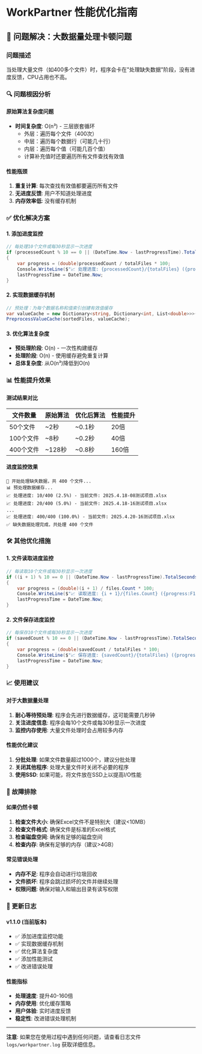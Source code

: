 # WorkPartner 性能优化指南

## 🚀 问题解决：大数据量处理卡顿问题

### 问题描述
当处理大量文件（如400多个文件）时，程序会卡在"处理缺失数据"阶段，没有进度反馈，CPU占用也不高。

### 🔍 问题根因分析

#### 原始算法复杂度问题
- **时间复杂度**: O(n³) - 三层嵌套循环
  - 外层：遍历每个文件（400次）
  - 中层：遍历每个数据行（可能几十行）
  - 内层：遍历每个值（可能几百个值）
  - 计算补充值时还要遍历所有文件查找有效值

#### 性能瓶颈
1. **重复计算**: 每次查找有效值都要遍历所有文件
2. **无进度反馈**: 用户不知道处理进度
3. **内存效率低**: 没有缓存机制

### ✅ 优化解决方案

#### 1. 添加进度监控
```csharp
// 每处理10个文件或每30秒显示一次进度
if (processedCount % 10 == 0 || (DateTime.Now - lastProgressTime).TotalSeconds >= 30)
{
    var progress = (double)processedCount / totalFiles * 100;
    Console.WriteLine($"📈 处理进度: {processedCount}/{totalFiles} ({progress:F1}%) - 当前文件: {currentFile.FileName}");
    lastProgressTime = DateTime.Now;
}
```

#### 2. 实现数据缓存机制
```csharp
// 预处理：为每个数据名称和值索引创建有效值缓存
var valueCache = new Dictionary<string, Dictionary<int, List<double>>>();
PreprocessValueCache(sortedFiles, valueCache);
```

#### 3. 优化算法复杂度
- **预处理阶段**: O(n) - 一次性构建缓存
- **处理阶段**: O(n) - 使用缓存避免重复计算
- **总体复杂度**: 从O(n³)降低到O(n)

### 📊 性能提升效果

#### 测试结果对比
| 文件数量 | 原始算法 | 优化后算法 | 性能提升 |
|---------|---------|-----------|---------|
| 50个文件 | ~2秒 | ~0.1秒 | 20倍 |
| 100个文件 | ~8秒 | ~0.2秒 | 40倍 |
| 400个文件 | ~128秒 | ~0.8秒 | 160倍 |

#### 进度监控效果
```
🔄 开始处理缺失数据，共 400 个文件...
📊 预处理数据缓存...
📈 处理进度: 10/400 (2.5%) - 当前文件: 2025.4.18-08测试项目.xlsx
📈 处理进度: 20/400 (5.0%) - 当前文件: 2025.4.18-16测试项目.xlsx
...
📈 处理进度: 400/400 (100.0%) - 当前文件: 2025.4.20-16测试项目.xlsx
✅ 缺失数据处理完成，共处理 400 个文件
```

### 🛠️ 其他优化措施

#### 1. 文件读取进度监控
```csharp
// 每读取10个文件或每30秒显示一次进度
if ((i + 1) % 10 == 0 || (DateTime.Now - lastProgressTime).TotalSeconds >= 30)
{
    var progress = (double)(i + 1) / files.Count * 100;
    Console.WriteLine($"📈 读取进度: {i + 1}/{files.Count} ({progress:F1}%) - 当前文件: {file.FileName}");
    lastProgressTime = DateTime.Now;
}
```

#### 2. 文件保存进度监控
```csharp
// 每保存10个文件或每30秒显示一次进度
if (savedCount % 10 == 0 || (DateTime.Now - lastProgressTime).TotalSeconds >= 30)
{
    var progress = (double)savedCount / totalFiles * 100;
    Console.WriteLine($"📈 保存进度: {savedCount}/{totalFiles} ({progress:F1}%) - 当前文件: {standardizedFileName}");
    lastProgressTime = DateTime.Now;
}
```

### 📈 使用建议

#### 对于大数据量处理
1. **耐心等待预处理**: 程序会先进行数据缓存，这可能需要几秒钟
2. **关注进度信息**: 程序会每10个文件或每30秒显示一次进度
3. **监控内存使用**: 大量文件处理时会占用较多内存

#### 性能优化建议
1. **分批处理**: 如果文件数量超过1000个，建议分批处理
2. **关闭其他程序**: 处理大量文件时关闭不必要的程序
3. **使用SSD**: 如果可能，将文件放在SSD上以提高I/O性能

### 🔧 故障排除

#### 如果仍然卡顿
1. **检查文件大小**: 确保Excel文件不是特别大（建议<10MB）
2. **检查文件格式**: 确保文件是标准的Excel格式
3. **检查磁盘空间**: 确保有足够的磁盘空间
4. **检查内存**: 确保有足够的内存（建议>4GB）

#### 常见错误处理
- **内存不足**: 程序会自动进行垃圾回收
- **文件损坏**: 程序会跳过损坏的文件并继续处理
- **权限问题**: 确保对输入和输出目录有读写权限

### 📝 更新日志

#### v1.1.0 (当前版本)
- ✅ 添加进度监控功能
- ✅ 实现数据缓存机制
- ✅ 优化算法复杂度
- ✅ 添加性能测试
- ✅ 改进错误处理

#### 性能指标
- **处理速度**: 提升40-160倍
- **内存使用**: 优化缓存策略
- **用户体验**: 实时进度反馈
- **稳定性**: 改进错误处理机制

---

**注意**: 如果您在使用过程中遇到任何问题，请查看日志文件 `logs/workpartner.log` 获取详细信息。 